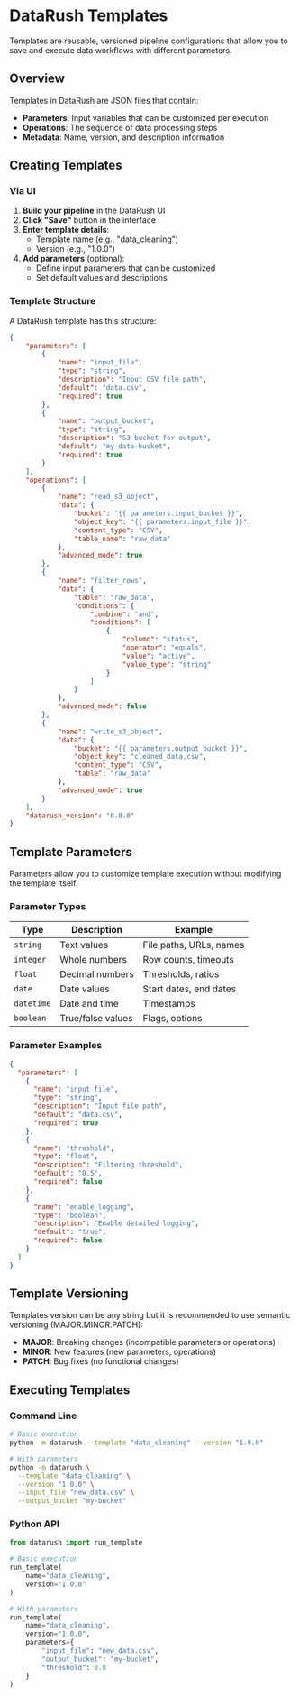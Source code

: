 # DataRush Templates

Templates are reusable, versioned pipeline configurations that allow you to save and execute data workflows with different parameters.

## Overview

Templates in DataRush are JSON files that contain:

- **Parameters**: Input variables that can be customized per execution
- **Operations**: The sequence of data processing steps
- **Metadata**: Name, version, and description information

## Creating Templates

### Via UI

1. **Build your pipeline** in the DataRush UI
2. **Click "Save"** button in the interface
3. **Enter template details**:
   - Template name (e.g., "data_cleaning")
   - Version (e.g., "1.0.0")
4. **Add parameters** (optional):
   - Define input parameters that can be customized
   - Set default values and descriptions

### Template Structure

A DataRush template has this structure:

```json
{
    "parameters": [
        {
            "name": "input_file",
            "type": "string",
            "description": "Input CSV file path",
            "default": "data.csv",
            "required": true
        },
        {
            "name": "output_bucket",
            "type": "string",
            "description": "S3 bucket for output",
            "default": "my-data-bucket",
            "required": true
        }
    ],
    "operations": [
        {
            "name": "read_s3_object",
            "data": {
                "bucket": "{{ parameters.input_bucket }}",
                "object_key": "{{ parameters.input_file }}",
                "content_type": "CSV",
                "table_name": "raw_data"
            },
            "advanced_mode": true
        },
        {
            "name": "filter_rows",
            "data": {
                "table": "raw_data",
                "conditions": {
                    "combine": "and",
                    "conditions": [
                        {
                            "column": "status",
                            "operator": "equals",
                            "value": "active",
                            "value_type": "string"
                        }
                    ]
                }
            },
            "advanced_mode": false
        },
        {
            "name": "write_s3_object",
            "data": {
                "bucket": "{{ parameters.output_bucket }}",
                "object_key": "cleaned_data.csv",
                "content_type": "CSV",
                "table": "raw_data"
            },
            "advanced_mode": true
        }
    ],
    "datarush_version": "0.8.0"
}
```

## Template Parameters

Parameters allow you to customize template execution without modifying the template itself.

### Parameter Types

| Type       | Description       | Example                 |
| ---------- | ----------------- | ----------------------- |
| `string`   | Text values       | File paths, URLs, names |
| `integer`  | Whole numbers     | Row counts, timeouts    |
| `float`    | Decimal numbers   | Thresholds, ratios      |
| `date`     | Date values       | Start dates, end dates  |
| `datetime` | Date and time     | Timestamps              |
| `boolean`  | True/false values | Flags, options          |

### Parameter Examples

```json
{
  "parameters": [
    {
      "name": "input_file",
      "type": "string",
      "description": "Input file path",
      "default": "data.csv",
      "required": true
    },
    {
      "name": "threshold",
      "type": "float",
      "description": "Filtering threshold",
      "default": "0.5",
      "required": false
    },
    {
      "name": "enable_logging",
      "type": "boolean",
      "description": "Enable detailed logging",
      "default": "true",
      "required": false
    }
  ]
}
```

## Template Versioning

Templates version can be any string but it is recommended to use semantic versioning (MAJOR.MINOR.PATCH):

- **MAJOR**: Breaking changes (incompatible parameters or operations)
- **MINOR**: New features (new parameters, operations)
- **PATCH**: Bug fixes (no functional changes)

## Executing Templates

### Command Line

```bash
# Basic execution
python -m datarush --template "data_cleaning" --version "1.0.0"

# With parameters
python -m datarush \
  --template "data_cleaning" \
  --version "1.0.0" \
  --input_file "new_data.csv" \
  --output_bucket "my-bucket"
```

### Python API

```python
from datarush import run_template

# Basic execution
run_template(
    name="data_cleaning",
    version="1.0.0"
)

# With parameters
run_template(
    name="data_cleaning",
    version="1.0.0",
    parameters={
        "input_file": "new_data.csv",
        "output_bucket": "my-bucket",
        "threshold": 0.8
    }
)
```
